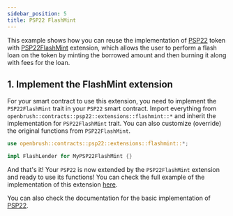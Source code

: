 ```yaml
---
sidebar_position: 5
title: PSP22 FlashMint
---
```


This example shows how you can reuse the implementation of [PSP22](https://github.com/Supercolony-net/openbrush-contracts/tree/main/contracts/src/token/psp22) token with [PSP22FlashMint](https://github.com/Supercolony-net/openbrush-contracts/tree/main/contracts/src/token/psp22/extensions/flashmint.rs) extension, which allows the user to perform a flash loan on the token by minting the borrowed amount and then burning it along with fees for the loan.

## 1. Implement the FlashMint extension

For your smart contract to use this extension, you need to implement the `PSP22FlashMint` trait in your `PSP22` smart contract. Import everything from `openbrush::contracts::psp22::extensions::flashmint::*` and inherit the implementation for `PSP22FlashMint` trait. You can also customize (override) the original functions from `PSP22FlashMint`.

```rust
use openbrush::contracts::psp22::extensions::flashmint::*;

impl FlashLender for MyPSP22FlashMint {}
```

And that's it! Your `PSP22` is now extended by the `PSP22FlashMint` extension and ready to use its functions!
You can check the full example of the implementation of this extension [here](https://github.com/Supercolony-net/openbrush-contracts/tree/main/examples/psp22_extensions/flashmint).

You can also check the documentation for the basic implementation of [PSP22](/smart-contracts/PSP22).